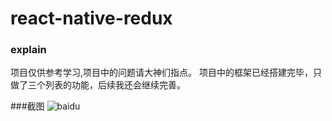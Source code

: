 # react-native-redux

### explain
项目仅供参考学习,项目中的问题请大神们指点。 项目中的框架已经搭建完毕，只做了三个列表的功能，后续我还会继续完善。

###截图
![baidu](http://thumbnail0.baidupcs.com/thumbnail/c813572c76924cb9544917662c2f90b0?fid=1109673517-250528-79050362495670&time=1486540800&rt=pr&sign=FDTAER-DCb740ccc5511e5e8fedcff06b081203-U38N9wQsp75%2fKPhEsJ6p3AYDbPM%3d&expires=8h&chkbd=0&chkv=0&dp-logid=897553132343239879&dp-callid=0&size=c256_u256&quality=90)  
